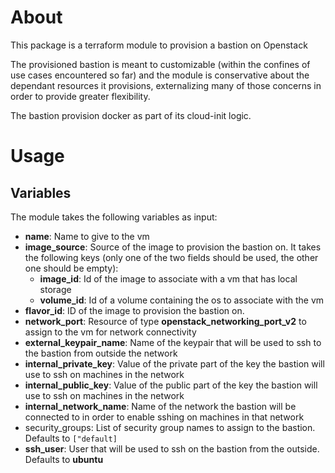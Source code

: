 # About

This package is a terraform module to provision a bastion on Openstack

The provisioned bastion is meant to customizable (within the confines of use cases encountered so far) and the module is conservative about the dependant resources it provisions, externalizing many of those concerns in order to provide greater flexibility.

The bastion provision docker as part of its cloud-init logic.

# Usage

## Variables

The module takes the following variables as input:

- **name**: Name to give to the vm
- **image_source**: Source of the image to provision the bastion on. It takes the following keys (only one of the two fields should be used, the other one should be empty):
  - **image_id**: Id of the image to associate with a vm that has local storage
  - **volume_id**: Id of a volume containing the os to associate with the vm
- **flavor_id**: ID of the image to provision the bastion on.
- **network_port**: Resource of type **openstack_networking_port_v2** to assign to the vm for network connectivity
- **external_keypair_name**: Name of the keypair that will be used to ssh to the bastion from outside the network
- **internal_private_key**: Value of the private part of the key the bastion will use to ssh on machines in the network
- **internal_public_key**: Value of the public part of the key the bastion will use to ssh on machines in the network
- **internal_network_name**: Name of the network the bastion will be connected to in order to enable sshing on machines in that network
- security_groups: List of security group names to assign to the bastion. Defaults to `["default]`
- **ssh_user**: User that will be used to ssh on the bastion from the outside. Defaults to **ubuntu**